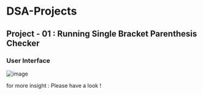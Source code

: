 # DSA-Projects

## Project - 01 : Running Single Bracket Parenthesis Checker

### User Interface 
![image](https://github.com/baljeet-32/DSA-Projects/assets/112203117/3b8a55d3-26f0-424e-930e-78debd0f2a8f)

for more insight : Please have a look !



